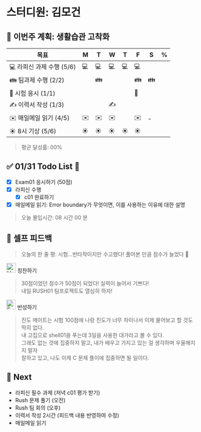 # 스터디원: 김모건

## 🚀 이번주 계획: 생활습관 고착화

| 목표                      | M   | T   | W   | T   | F   | S   | %   |
| ------------------------- | --- | --- | --- | --- | --- | --- | --- |
| 💻 라피신 과제 수행 (5/6) | 💻  | 💻  | 💻  | 💻  | 💻  |     |     |
| 👪 팀과제 수행 (2/2)      |     | 👪  |     |     | 👪  | 👪  |     |
| 📜 시험 응시 (1/1)        |     |     |     |     | 📜  |     |     |
| ✍️ 이력서 작성 (1/3)      |     |     | ✍️  |     |     |     |     |
| ✉️ 매일메일 읽기 (4/5)    | ✉️  | ✉️  | ✉️  |     | ✉️  | -   |     |
| ☀️ 8시 기상 (5/6)         | ☀️  | ☀️  | ☀️  | ☀️  | ☀️  |     |     |

> 평균 달성률: 00% <br>

## ✅ 01/31 Todo List 🌅

- [x] Exam01 응시하기 (50점)
- [x] 라피신 수행
  - [x] c01 완료하기
- [x] 매일메일 읽기: Error boundary가 무엇이면, 이를 사용하는 이유에 대한 설명

> 오늘 몰입시간: 08 시간 00 분<br>

## 🎉 셀프 피드백

> 오늘의 한 줄 평: 시험...반타작이지만 수고했다! 풀어본 만큼 점수가 늘었다 🫠 <br>

<img src="https://raw.githubusercontent.com/Tarikul-Islam-Anik/Animated-Fluent-Emojis/master/Emojis/Smilies/Hugging%20Face.png" alt="Hugging Face" width="25" height="25"> 칭찬하기 </img>

> 30점이었던 점수가 50점이 되었다! 실력이 늘어서 기쁘다! <br>
> 내일 RUSH01 팀프로젝트도 열심히 하자! <br>

<img src="https://raw.githubusercontent.com/Tarikul-Islam-Anik/Animated-Fluent-Emojis/master/Emojis/Smilies/Face%20with%20Monocle.png" alt="Face with Monocle" width="25" height="25"> 반성하기</img>

> 진도 메이트는 시험 100점에 나랑 진도가 너무 차이나서 이제 물어보고 할 것도 딱히 없다. <br>
> 내 고집으로 shell01을 푸는데 3일을 사용한 대가라고 볼 수 있다. <br>
> 그래도 없는 것에 집중하지 말고, 내가 배우고 가지고 있는 걸 생각하며 우울해지지 말자 <br>
> 잘하고 있고, 나도 이제 C 문제 풀이에 집중하면 될 일이다. <br>

## 🌱 Next

- 라피신 필수 과제 (저녁 c01 평가 받기)
- Rush 문제 풀기 (오전)
- Rush 팀 회의 (오후)
- 이력서 작성 2시간 (피드백 내용 반영하여 수정)
- 매일메일 읽기
